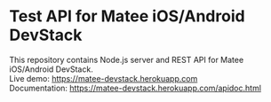 # Test API for Matee iOS/Android DevStack
This repository contains Node.js server and REST API for Matee iOS/Android DevStack.   
Live demo: https://matee-devstack.herokuapp.com   
Documentation: https://matee-devstack.herokuapp.com/apidoc.html   
